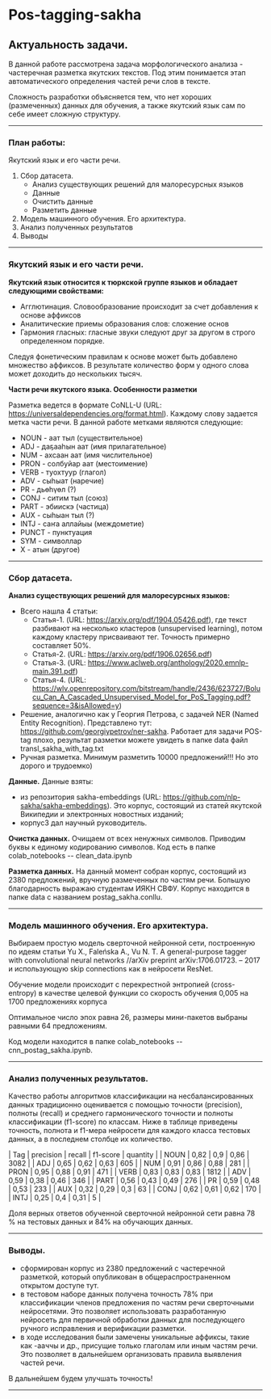 # Pos-tagging-sakha
## Актуальность задачи.
В данной работе рассмотрена задача морфологического анализа - частеречная разметка якутских текстов. Под этим понимается этап автоматического определения частей речи слов в тексте.

Сложность разработки объясняется тем, что нет хороших (размеченных) данных для обучения, а также якутский язык сам по себе имеет сложную структуру.
___
### План работы:
Якутский язык и его части речи.
1. Сбор датасета.
    * Анализ существующих решений для малоресурсных языков
    * Данные 
    * Очистить данные
    * Разметить данные
2. Модель машинного обучения. Его архитектура.
3. Анализ полученных результатов
4. Выводы
___
### Якутский язык и его части речи.
__Якутский язык относится к тюркской группе языков и обладает следующими свойствами:__
* Агглютинация. Словообразование происходит за счет добавления к основе аффиксов
* Аналитические приемы образования слов: сложение основ
* Гармония гласных: гласные звуки следуют друг за другом в строго определенном порядке.

Следуя фонетическим правилам к основе может быть добавлено множество аффиксов. В результате количество форм у одного слова может доходить до нескольких тысяч.

__Части речи якутского языка. Особенности разметки__

Разметка ведется в формате CoNLL-U (URL: https://universaldependencies.org/format.html). Каждому слову задается метка части речи. В данной работе метками являются следующие:
*	NOUN - аат тыл (существительное)
*	ADJ - даҕааһын аат (имя прилагательное)
*	NUM - ахсаан аат (имя числительное)
*	PRON - солбуйар аат (местоимение)
*	VERB - туохтуур (глагол) 
*	ADV - сыһыат (наречие) 
*	PR - дьөһүөл (?)
*	CONJ - ситим тыл (союз) 
*	PART - эбиискэ (частица)
*  AUX - сыһыан тыл (?) 
*	INTJ - саҥа аллайыы (междометие) 
*	PUNCT - пунктуация 
*  SYM - символлар
*  X - атын (другое)
___
### Сбор датасета.
__Анализ существующих решений для малоресурсных языков:__
 * Всего нашла 4 статьи:
   * Статья-1. (URL: https://arxiv.org/pdf/1904.05426.pdf), где текст разбивают на несколько кластеров (unsupervised learning), потом каждому кластеру присваивают тег. Точность примерно составляет 50%.
   * Статья-2. (URL: https://arxiv.org/pdf/1906.02656.pdf)
   * Статья-3. (URL: https://www.aclweb.org/anthology/2020.emnlp-main.391.pdf)
   * Статья-4. (URL: https://wlv.openrepository.com/bitstream/handle/2436/623727/Bolucu_Can_A_Cascaded_Unsupervised_Model_for_PoS_Tagging.pdf?sequence=3&isAllowed=y)
 * Решение, аналогично как у Георгия Петрова, с задачей NER (Named Entity Recognition). Представлено тут: https://github.com/georgiypetrov/ner-sakha. Работает для задачи POS-tag плохо, результат разметки можете увидеть в папке data файл transl_sakha_with_tag.txt
 * Ручная разметка. Минимум разметить 10000 предложений!!! Но это дорого и трудоемко)
 
__Данные.__
Данные взяты:
 * из репозитория sakha-embeddings (URL: https://github.com/nlp-sakha/sakha-embeddings). Это корпус, состоящий из статей якутской Википедии и электронных новостных изданий;
 * корпус3 дал научный руководитель. 
 
__Очистка данных.__
Очищаем от всех ненужных символов. Приводим буквы к единому кодированию символов. Код есть в папке colab_notebooks -- clean_data.ipynb

__Разметка данных.__
На данный момент собран корпус, состоящий из 2380 предложений, вручную размеченных по частям речи. Большую благодарность выражаю студентам ИЯКН СВФУ. Корпус находится в папке data с названием postag_sakha.conllu.
___
### Модель машинного обучения. Его архитектура.

Выбираем простую модель сверточной нейронной сети, построенную по идеям статьи Yu X., Faleńska A., Vu N. T. A general-purpose tagger with convolutional neural networks //arXiv preprint arXiv:1706.01723. – 2017 и использующую skip connections как в нейросети ResNet.

Обучение модели происходит с перекрестной энтропией (cross-entropy) в качестве целевой функции со скорость обучения 0,005 на 1700 предложениях корпуса

Оптимальное число эпох равна 26, размеры мини-пакетов выбраны равными 64 предложениям.

Код модели находится в папке colab_notebooks -- cnn_postag_sakha.ipynb.
___
### Анализ полученных результатов.
Качество работы алгоритмов классификации на несбалансированных данных традиционно оценивается с помощью точности (precision), полноты (recall) и среднего гармонического точности и полноты классификации (f1-score) по классам. Ниже в таблице приведены точность, полнота и f1-мера нейросети для каждого класса тестовых данных, а в последнем столбце их количество.

|  Tag  | precision  | recall | f1-score | quantity |
| NOUN  |  0,82      |  0,9   |   0,86   |  3082    |
| ADJ   |  0,65      |  0,62  |   0,63   |   605    |
| NUM   |  0,91      |  0,86  |   0,88   |   281    |
| PRON  |  0,95      |  0,88  |   0,91   |   471    |
| VERB  |  0,83      |  0,83  |   0,83   |   1812   |
| ADV   |  0,59      |  0,38  |   0,46   |   346    |
| PART  |  0,56      |  0,43  |   0,49   |   276    |
| PR    |  0,59      |  0,48  |   0,53   |   233    |
| AUX   |  0,32      |  0,29  |   0,3    |    63    |
| CONJ  |  0,62      |  0,61  |   0,62   |   170    |
| INTJ  |  0,25      |  0,4   |   0,31   |    5     |

Доля верных ответов обученной сверточной нейронной сети равна 78 % на тестовых данных и 84% на обучающих данных. 
___
### Выводы.

* сформирован корпус из 2380 предложений с частеречной разметкой, который опубликован в общераспространенном открытом доступе тут.
* в тестовом наборе данных получена точность 78% при классификации членов предложения по частям речи сверточными нейросетями. Это позволяет использовать разработанную нейросеть для первичной обработки данных для последующего ручного исправления и верификации разметки.
* в ходе исследования были замечены уникальные аффиксы, такие как -ааччы и др., присущие только глаголам или иным частям речи. Это позволяет в дальнейшем организовать правила выявления частей речи.

В дальнейшем будем улучшать точность!
___
